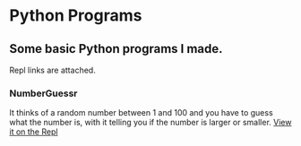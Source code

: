 # Python Programs
## Some basic Python programs I made.
Repl links are attached.

### NumberGuessr
It thinks of a random number between 1 and 100 and you have to guess what the number is, with it telling you if the number is larger or smaller.
[View it on the Repl](https://repl.it/@sebastiandoe5/NumberGuessr#main.py)
